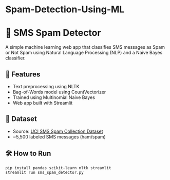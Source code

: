﻿# Spam-Detection-Using-ML
# 📩 SMS Spam Detector

A simple machine learning web app that classifies SMS messages as Spam or Not Spam using Natural Language Processing (NLP) and a Naive Bayes classifier.

## 🚀 Features
- Text preprocessing using NLTK
- Bag-of-Words model using CountVectorizer
- Trained using Multinomial Naive Bayes
- Web app built with Streamlit

## 🧠 Dataset
- Source: [UCI SMS Spam Collection Dataset](https://www.kaggle.com/datasets/uciml/sms-spam-collection-dataset)
- ~5,500 labeled SMS messages (ham/spam)

## 🛠️ How to Run

```bash
pip install pandas scikit-learn nltk streamlit
streamlit run sms_spam_detector.py
